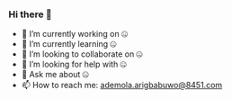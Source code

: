 ### Hi there 👋

- 🔭 I’m currently working on 🤐
- 🌱 I’m currently learning 🤐
- 👯 I’m looking to collaborate on 🤐
- 🤔 I’m looking for help with 🤐
- 💬 Ask me about 🤐
- 📫 How to reach me: ademola.arigbabuwo@8451.com
